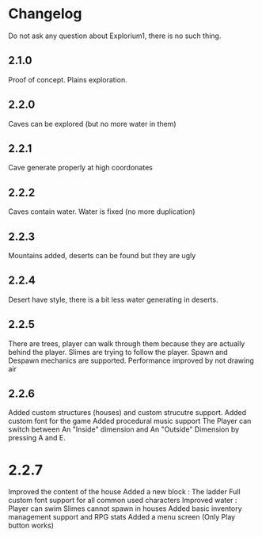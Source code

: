# Changelog

Do not ask any question about Explorium1, there is no such thing.

## 2.1.0
Proof of concept. Plains exploration.
## 2.2.0
Caves can be explored (but no more water in them)
## 2.2.1
Cave generate properly at high coordonates
## 2.2.2
Caves contain water. Water is fixed (no more duplication)
## 2.2.3
Mountains added, deserts can be found but they are ugly
## 2.2.4
Desert have style, there is a bit less water generating in deserts.
## 2.2.5
There are trees, player can walk through them because they are actually behind the player.
Slimes are trying to follow the player. Spawn and Despawn mechanics are supported.
Performance improved by not drawing air
## 2.2.6
Added custom structures (houses) and custom strucutre support.
Added custom font for the game
Added procedural music support
The Player can switch between An "Inside" dimension and An "Outside" Dimension by pressing A and E.
# 2.2.7
Improved the content of the house
Added a new block : The ladder
Full custom font support for all common used characters
Improved water : Player can swim
Slimes cannot spawn in houses
Added basic inventory management support and RPG stats
Added a menu screen (Only Play button works)
